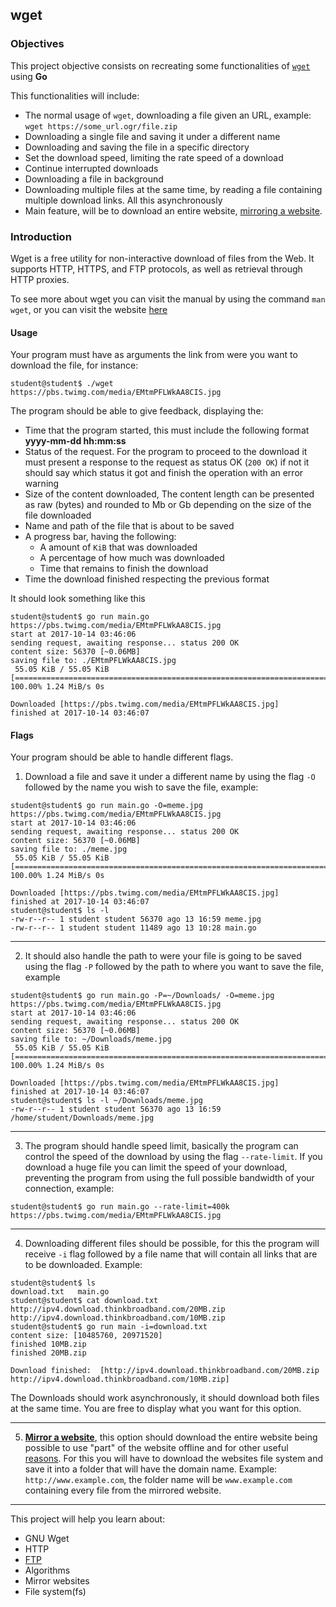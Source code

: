 ## wget

### Objectives

This project objective consists on recreating some functionalities of [`wget`](https://www.gnu.org/software/wget/manual/wget.html) using **Go**

This functionalities will include:

- The normal usage of `wget`, downloading a file given an URL, example: `wget https://some_url.ogr/file.zip`
- Downloading a single file and saving it under a different name
- Downloading and saving the file in a specific directory
- Set the download speed, limiting the rate speed of a download
- Continue interrupted downloads
- Downloading a file in background
- Downloading multiple files at the same time, by reading a file containing multiple download links. All this asynchronously
- Main feature, will be to download an entire website, [mirroring a website](https://en.wikipedia.org/wiki/Mirror_site).

### Introduction

Wget is a free utility for non-interactive download of files from the Web. It supports HTTP, HTTPS, and FTP protocols, as well as retrieval through HTTP proxies.

To see more about wget you can visit the manual by using the command `man wget`, or you can visit the website [here](https://www.gnu.org/software/wget/manual/wget.html)

#### Usage

Your program must have as arguments the link from were you want to download the file, for instance:

```console
student@student$ ./wget https://pbs.twimg.com/media/EMtmPFLWkAA8CIS.jpg
```

The program should be able to give feedback, displaying the:

- Time that the program started, this must include the following format **yyyy-mm-dd hh:mm:ss**
- Status of the request. For the program to proceed to the download it must present a response to the request as status OK (`200 OK`) if not it should say which status it got and finish the operation with an error warning
- Size of the content downloaded, The content length can be presented as raw (bytes) and rounded to Mb or Gb depending on the size of the file downloaded
- Name and path of the file that is about to be saved
- A progress bar, having the following:
  - A amount of `KiB` that was downloaded
  - A percentage of how much was downloaded
  - Time that remains to finish the download
- Time the download finished respecting the previous format

It should look something like this

```console
student@student$ go run main.go https://pbs.twimg.com/media/EMtmPFLWkAA8CIS.jpg
start at 2017-10-14 03:46:06
sending request, awaiting response... status 200 OK
content size: 56370 [~0.06MB]
saving file to: ./EMtmPFLWkAA8CIS.jpg
 55.05 KiB / 55.05 KiB [================================================================================================================] 100.00% 1.24 MiB/s 0s

Downloaded [https://pbs.twimg.com/media/EMtmPFLWkAA8CIS.jpg]
finished at 2017-10-14 03:46:07
```

#### Flags

Your program should be able to handle different flags.

1. Download a file and save it under a different name by using the flag `-O` followed by the name you wish to save the file, example:

```console
student@student$ go run main.go -O=meme.jpg https://pbs.twimg.com/media/EMtmPFLWkAA8CIS.jpg
start at 2017-10-14 03:46:06
sending request, awaiting response... status 200 OK
content size: 56370 [~0.06MB]
saving file to: ./meme.jpg
 55.05 KiB / 55.05 KiB [================================================================================================================] 100.00% 1.24 MiB/s 0s

Downloaded [https://pbs.twimg.com/media/EMtmPFLWkAA8CIS.jpg]
finished at 2017-10-14 03:46:07
student@student$ ls -l
-rw-r--r-- 1 student student 56370 ago 13 16:59 meme.jpg
-rw-r--r-- 1 student student 11489 ago 13 10:28 main.go
```

---

2. It should also handle the path to were your file is going to be saved using the flag `-P` followed by the path to where you want to save the file, example

```console
student@student$ go run main.go -P=~/Downloads/ -O=meme.jpg https://pbs.twimg.com/media/EMtmPFLWkAA8CIS.jpg
start at 2017-10-14 03:46:06
sending request, awaiting response... status 200 OK
content size: 56370 [~0.06MB]
saving file to: ~/Downloads/meme.jpg
 55.05 KiB / 55.05 KiB [================================================================================================================] 100.00% 1.24 MiB/s 0s

Downloaded [https://pbs.twimg.com/media/EMtmPFLWkAA8CIS.jpg]
finished at 2017-10-14 03:46:07
student@student$ ls -l ~/Downloads/meme.jpg
-rw-r--r-- 1 student student 56370 ago 13 16:59 /home/student/Downloads/meme.jpg
```

---

3. The program should handle speed limit, basically the program can control the speed of the download by using the flag `--rate-limit`. If you download a huge file you can limit the speed of your download, preventing the program from using the full possible bandwidth of your connection, example:

```console
student@student$ go run main.go --rate-limit=400k https://pbs.twimg.com/media/EMtmPFLWkAA8CIS.jpg
```

---

4. Downloading different files should be possible, for this the program will receive `-i` flag followed by a file name that will contain all links that are to be downloaded. Example:

```console
student@student$ ls
download.txt   main.go
student@student$ cat download.txt
http://ipv4.download.thinkbroadband.com/20MB.zip
http://ipv4.download.thinkbroadband.com/10MB.zip
student@student$ go run main -i=download.txt
content size: [10485760, 20971520]
finished 10MB.zip
finished 20MB.zip

Download finished:  [http://ipv4.download.thinkbroadband.com/20MB.zip http://ipv4.download.thinkbroadband.com/10MB.zip]

```

The Downloads should work asynchronously, it should download both files at the same time. You are free to display what you want for this option.

---

5. [**Mirror a website**](https://en.wikipedia.org/wiki/Mirror_site), this option should download the entire website being possible to use "part" of the website offline and for other useful [reasons](https://www.quora.com/How-exactly-does-Mirror-Site-works-and-how-it-is-done). For this you will have to download the websites file system and save it into a folder that will have the domain name. Example: `http://www.example.com`, the folder name will be `www.example.com` containing every file from the mirrored website.

---

This project will help you learn about:

- GNU Wget
- HTTP
- [FTP](https://en.wikipedia.org/wiki/File_Transfer_Protocol)
- Algorithms
- Mirror websites
- File system(fs)
